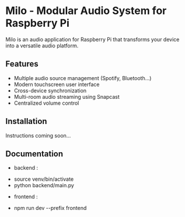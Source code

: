 # Milo - Modular Audio System for Raspberry Pi

Milo is an audio application for Raspberry Pi that transforms your device into a versatile audio platform.

## Features

- Multiple audio source management (Spotify, Bluetooth...)
- Modern touchscreen user interface
- Cross-device synchronization
- Multi-room audio streaming using Snapcast
- Centralized volume control

## Installation

Instructions coming soon...

## Documentation

* backend :
- source venv/bin/activate
- python backend/main.py

* frontend :
- npm run dev --prefix frontend